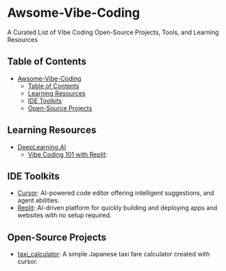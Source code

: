# Awsome-Vibe-Coding
A Curated List of Vibe Coding Open-Source Projects, Tools, and Learning Resources


## Table of Contents
- [Awsome-Vibe-Coding](#awsome-vibe-coding)
  - [Table of Contents](#table-of-contents)
  - [Learning Resources](#learning-resources)
  - [IDE Toolkits](#ide-toolkits)
  - [Open-Source Projects](#open-source-projects)

## Learning Resources

- [DeepLearning.AI](https://www.deeplearning.ai/)
  - [Vibe Coding 101 with Replit](https://learn.deeplearning.ai/courses/vibe-coding-101-with-replit):


## IDE Toolkits

- [Cursor](https://www.cursor.com/): AI-powered code editor offering intelligent suggestions, and agent abilities.
- [Replit](https://replit.com/): AI-driven platform for quickly building and deploying apps and websites with no setup required.

## Open-Source Projects

- [taxi_calculator](https://github.com/0xWelt/taxi_calculator): A simple Japanese taxi fare calculator created with cursor.
